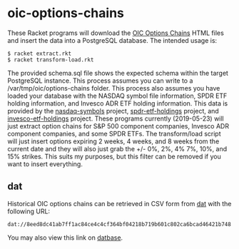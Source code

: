 # oic-options-chains
These Racket programs will download the [OIC Options Chains](https://www.optionseducation.org/toolsoptionquotes/optionsquotes) HTML files 
and insert the data into a PostgreSQL database. The intended usage is:

```
$ racket extract.rkt
$ racket transform-load.rkt
```

The provided schema.sql file shows the expected schema within the target PostgreSQL instance. This process assumes you can write to a 
/var/tmp/oic/options-chains folder. This process also assumes you have loaded your database with the NASDAQ symbol file information, 
SPDR ETF holding information, and Invesco ADR ETF holding information. This data is provided by the 
[nasdaq-symbols](https://github.com/evdubs/nasdaq-symbols) project, [spdr-etf-holdings](https://github.com/evdubs/spdr-etf-holdings) project, 
and [invesco-etf-holdings](https://github.com/evdubs/invesco-etf-holdings) project. These programs currently (2019-05-23) will just extract 
option chains for S&P 500 component companies, Invesco ADR component companies, and some SPDR ETFs. The transform/load script will just insert options expiring 2 weeks, 
4 weeks, and 8 weeks from the current date and they will also just grab the +/- 0%, 2%, 4% 7%, 10%, and 15% strikes. This suits my purposes, but 
this filter can be removed if you want to insert everything.

## dat

Historical OIC options chains can be retrieved in CSV form from [dat](https://github.com/datproject/dat) with the following URL:

`dat://8eed8dc41ab7ff1ac84ce4c4cf364bf04218b719b601c802ca6bcad46421b748`

You may also view this link on [datbase](https://datbase.org/view?query=dat://8eed8dc41ab7ff1ac84ce4c4cf364bf04218b719b601c802ca6bcad46421b748).
